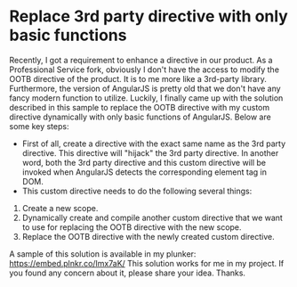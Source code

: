 # Replace 3rd party directive with only basic functions

Recently, I got a requirement to enhance a directive in our product. 
As a Professional Service fork, obviously I don't have the access to modify the OOTB directive of the product. 
It is to me more like a 3rd-party library. 
Furthermore, the version of AngularJS is pretty old that we don't have any fancy modern function to utilize.
Luckily, I finally came up with the solution described in this sample to replace the OOTB directive with my custom directive dynamically with only basic functions of AngularJS.
Below are some key steps:
* First of all, create a directive with the exact same name as the 3rd party directive. This directive will "hijack" the 3rd party directive. In another word, both the 3rd party directive and this custom directive will be invoked when AngularJS detects the corresponding element tag in DOM.
* This custom directive needs to do the following several things:
 1. Create a new scope.
 2. Dynamically create and compile another custom directive that we want to use for replacing the OOTB directive with the new scope.
 3. Replace the OOTB directive with the newly created custom directive.

A sample of this solution is available in my plunker: https://embed.plnkr.co/Imx7aK/
This solution works for me in my project. If you found any concern about it, please share your idea. Thanks.
